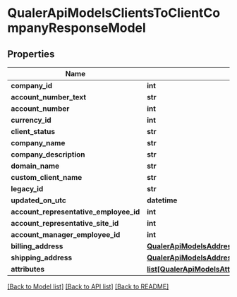 # QualerApiModelsClientsToClientCompanyResponseModel

## Properties
Name | Type | Description | Notes
------------ | ------------- | ------------- | -------------
**company_id** | **int** |  | [optional] 
**account_number_text** | **str** |  | [optional] 
**account_number** | **int** |  | [optional] 
**currency_id** | **int** |  | [optional] 
**client_status** | **str** |  | [optional] 
**company_name** | **str** |  | [optional] 
**company_description** | **str** |  | [optional] 
**domain_name** | **str** |  | [optional] 
**custom_client_name** | **str** |  | [optional] 
**legacy_id** | **str** |  | [optional] 
**updated_on_utc** | **datetime** |  | [optional] 
**account_representative_employee_id** | **int** |  | [optional] 
**account_representative_site_id** | **int** |  | [optional] 
**account_manager_employee_id** | **int** |  | [optional] 
**billing_address** | [**QualerApiModelsAddressToAddressResponseModel**](QualerApiModelsAddressToAddressResponseModel.md) |  | [optional] 
**shipping_address** | [**QualerApiModelsAddressToAddressResponseModel**](QualerApiModelsAddressToAddressResponseModel.md) |  | [optional] 
**attributes** | [**list[QualerApiModelsAttributesToAttributeResponse]**](QualerApiModelsAttributesToAttributeResponse.md) |  | [optional] 

[[Back to Model list]](../README.md#documentation-for-models) [[Back to API list]](../README.md#documentation-for-api-endpoints) [[Back to README]](../README.md)

